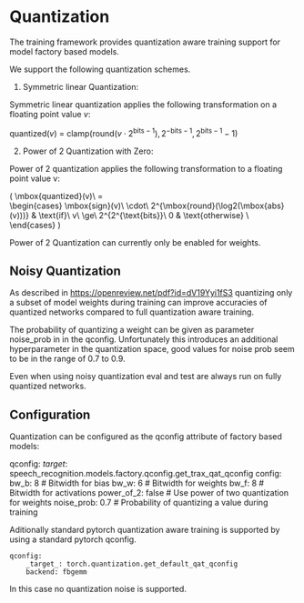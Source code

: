 <!--
Copyright (c) 2022 University of Tübingen.

This file is part of hannah.
See https://atreus.informatik.uni-tuebingen.de/ties/ai/hannah/hannah for further info.

Licensed under the Apache License, Version 2.0 (the "License");
you may not use this file except in compliance with the License.
You may obtain a copy of the License at

    http://www.apache.org/licenses/LICENSE-2.0

Unless required by applicable law or agreed to in writing, software
distributed under the License is distributed on an "AS IS" BASIS,
WITHOUT WARRANTIES OR CONDITIONS OF ANY KIND, either express or implied.
See the License for the specific language governing permissions and
limitations under the License.
-->
# Quantization

The training framework provides quantization aware training support for model factory based models.

We support the following quantization schemes.

1. Symmetric linear Quantization:

Symmetric linear quantization applies the following transformation on a floating point value $v$:

$\mbox{quantized}(v)\ =\ \mbox{clamp}(\mbox{round}(v\cdot2^{\mbox{bits}-1}), 2^{-\mbox{bits}-1}, 2^{\mbox{bits}-1}-1)$

2. Power of 2 Quantization with Zero:

Power of 2 quantization applies the following transformation to a floating point value v:

\(
\mbox{quantized}(v)\ =\
   \begin{cases}
   \mbox{sign}(v)\ \cdot\ 2^{\mbox{round}(\log2(\mbox{abs}(v)))} & \text{if}\ v\ \ge\ 2^{2^{\text{bits}}\\
   0                                                             & \text{otherwise} \\
   \end{cases}
\)

Power of 2 Quantization can currently only be enabled for weights.


## Noisy Quantization

As described in https://openreview.net/pdf?id=dV19Yyi1fS3 quantizing only a subset of model weights during training
can improve accuracies of quantized networks compared to full quantization aware training.

The probability of quantizing a weight can be given as parameter noise_prob in in the qconfig.
Unfortunately this introduces an additional hyperparameter in the quantization space, good values
for noise prob seem to be in the range of 0.7 to 0.9.

Even when using noisy quantization eval and test are always run on fully quantized networks.

## Configuration

Quantization can be configured as the qconfig attribute of factory based models:

qconfig:
  _target_: speech_recognition.models.factory.qconfig.get_trax_qat_qconfig
  config:
    bw_b: 8  # Bitwidth for bias
    bw_w: 6  # Bitwidth for weights
    bw_f: 8  # Bitwidth for activations
    power_of_2: false  # Use power of two quantization for weights
    noise_prob: 0.7    # Probability of quantizing a value during training

Aditionally standard pytorch quantization aware training is supported by using a standard pytorch qconfig.

    qconfig:
        _target_: torch.quantization.get_default_qat_qconfig
        backend: fbgemm

In this case no quantization noise is supported.
